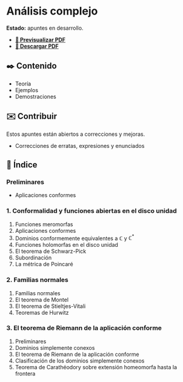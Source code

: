 # Análisis complejo

**Estado:** apuntes en desarrollo.

-   [**🔎 Previsualizar PDF**](https://github.com/DanielSevillano/matematicas-latex/blob/main/An%C3%A1lisis%20complejo/An%C3%A1lisis%20complejo.pdf)
-   [**📁 Descargar PDF**](https://raw.githubusercontent.com/DanielSevillano/matematicas-latex/main/An%C3%A1lisis%20complejo/An%C3%A1lisis%20complejo.pdf)

## ✒️ Contenido

-   Teoría
-   Ejemplos
-   Demostraciones

## ✉️ Contribuir

Estos apuntes están abiertos a correcciones y mejoras.

-   Correcciones de erratas, expresiones y enunciados

## 📖 Índice

### Preliminares

-   Aplicaciones conformes

### 1. Conformalidad y funciones abiertas en el disco unidad

1. Funciones meromorfas
2. Aplicaciones conformes
3. Dominios conformemente equivalentes a $\mathbb{C}$ y $\mathbb{C}^\ast$
4. Funciones holomorfas en el disco unidad
5. El teorema de Schwarz-Pick
6. Subordinación
7. La métrica de Poincaré

### 2. Familias normales

1. Familias normales
2. El teorema de Montel
3. El teorema de Stieltjes-Vitali
4. Teoremas de Hurwitz

### 3. El teorema de Riemann de la aplicación conforme

1. Preliminares
2. Dominios simplemente conexos
3. El teorema de Riemann de la aplicación conforme
4. Clasificación de los dominios simplemente conexos
5. Teorema de Carathéodory sobre extensión homeomorfa hasta la frontera
